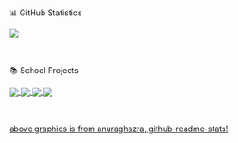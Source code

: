 📊 GitHub Statistics

<a href="https://github.com/pinkchocoa">
<img align="center" src="https://github-readme-stats.vercel.app/api?username=pinkchocoa&theme=tokyonight&show_icons=true&count_private=true&custom_title=&#9729;%20pinkchocoa%20&#9729;"/>
</a>


<br><br>
📚 School Projects

<a href="https://github.com/pinkchocoa/TraceTogether-Simulation">
<img align="center" src="https://github-readme-stats.vercel.app/api/pin/?username=pinkchocoa&repo=TraceTogether-Simulation&theme=tokyonight&show_icons=true"/>
</a>
<a href="https://github.com/pinkchocoa/CSC1010-VAI-Home-Automation">
<img align="center" src="https://github-readme-stats.vercel.app/api/pin/?username=pinkchocoa&repo=CSC1010-VAI-Home-Automation&theme=tokyonight&show_icons=true"/>
</a>
<a href="https://github.com/pinkchocoa/CSC1009-Data-Crawl">
<img align="center" src="https://github-readme-stats.vercel.app/api/pin/?username=pinkchocoa&repo=CSC1009-Data-Crawl&theme=tokyonight&show_icons=true"/>
</a>
<a href="https://github.com/pinkchocoa/CSC1007">
<img align="center" src="https://github-readme-stats.vercel.app/api/pin/?username=pinkchocoa&repo=CSC1007&theme=tokyonight&show_icons=true"/>
</a>


<br><br>
<a href="https://github.com/anuraghazra/github-readme-stats">above graphics is from anuraghazra, github-readme-stats!</a>

<!--
**pinkchocoa/pinkchocoa** is a ✨ _special_ ✨ repository because its `README.md` (this file) appears on your GitHub profile.
![](https://github-readme-stats.vercel.app/api/top-langs/?username=pinkchocoa&theme=tokyonight&layout=compact&langs_count=10)
Here are some ideas to get you started:

- 🔭 I’m currently working on ...
- 🌱 I’m currently learning ...
- 👯 I’m looking to collaborate on ...
- 🤔 I’m looking for help with ...
- 💬 Ask me about ...
- 📫 How to reach me: ...
- 😄 Pronouns: ...
- ⚡ Fun fact: ...
-->

